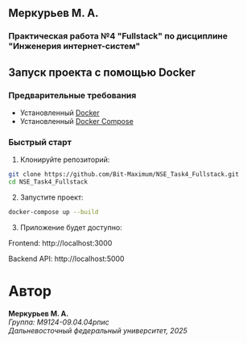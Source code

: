 ## Меркурьев М. А.

### Практическая работа №4 "Fullstack" по дисциплине "Инженерия интернет-систем"

## Запуск проекта с помощью Docker

### Предварительные требования
- Установленный [Docker](https://docs.docker.com/get-docker/)
- Установленный [Docker Compose](https://docs.docker.com/compose/install/)

### Быстрый старт

1. Клонируйте репозиторий:
```bash
git clone https://github.com/Bit-Maximum/NSE_Task4_Fullstack.git
cd NSE_Task4_Fullstack
```

2. Запустите проект:
```bash
docker-compose up --build
```

3. Приложение будет доступно:

Frontend: http://localhost:3000

Backend API: http://localhost:5000

# Автор

**Меркурьев М. А.**\
*Группа: М9124-09.04.04рпис*\
*Дальневосточный федеральный университет, 2025*
